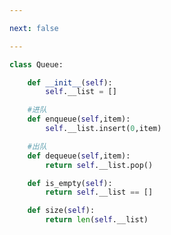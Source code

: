 ```yaml
---

next: false

---
```




<BlogInfo id="1385" title="7.队列" author="白日梦想猿" pv=0 read_times=0 pre_cost_time="0分15秒" category="数据结构" tag_list="['数据结构']" create_time="2020.05.24 15:28:53" update_time="2020.05.24 15:31:59" />

```python
class Queue:

    def __init__(self):
        self.__list = []

    #进队
    def enqueue(self,item):
        self.__list.insert(0,item)

    #出队
    def dequeue(self,item):
        return self.__list.pop()

    def is_empty(self):
        return self.__list == []

    def size(self):
        return len(self.__list)
```



<ActionBox />
